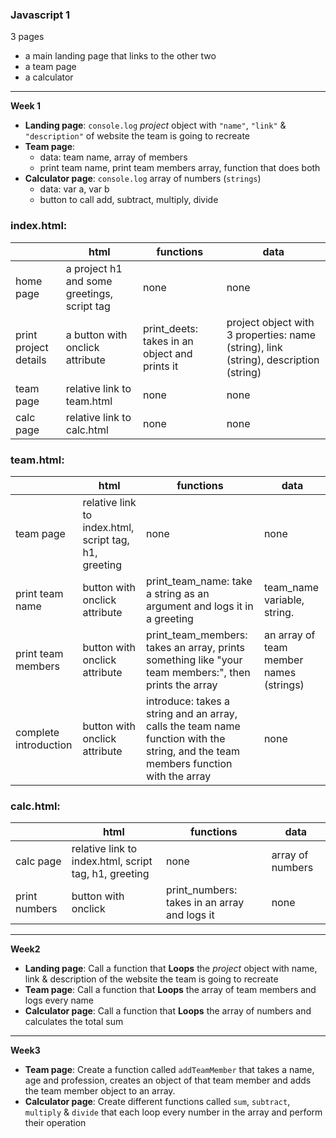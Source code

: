 
### Javascript 1


3 pages
* a main landing page that links to the other two
* a team page
* a calculator

---

**Week 1**

* **Landing page**: `console.log` *project* object with `"name"`, `"link"` & `"description"` of website the team is going to recreate
* **Team page**: 
  * data: team name, array of members
  * print team name, print team members array, function that does both
* **Calculator page**: `console.log` array of numbers (`strings`)
  * data: var a, var b
  * button to call add, subtract, multiply, divide

### index.html:

|   | html | functions | data |
| --- | --- | --- | --- |
| home page | a project h1 and some greetings, script tag | none | none |
| print project details | a button with onclick attribute | print_deets: takes in an object and prints it | project object with 3 properties: name (string), link (string), description (string) |
| team page | relative link to team.html | none | none |
| calc page | relative link to calc.html | none | none |

### team.html:

|  | html | functions | data |
| --- | --- | --- | --- |
| team page | relative link to index.html, script tag, h1, greeting | none | none |
| print team name | button with onclick attribute | print_team_name: take a string as an argument and logs it in a greeting | team_name variable, string. |
| print team members | button with onclick attribute | print_team_members: takes an array, prints something like "your team members:", then prints the array | an array of team member names (strings) |
| complete introduction | button with onclick attribute | introduce: takes a string and an array, calls the team name function with the string, and the team members function with the array | none |

### calc.html:

|  | html | functions | data |
| --- | --- | --- | --- |
| calc page | relative link to index.html, script tag, h1, greeting | none | array of numbers |
| print numbers | button with onclick | print_numbers: takes in an array and logs it | none |

---

**Week2**

* **Landing page**: Call a function that **Loops** the *project* object with name, link & description of the website the team is going to recreate
* **Team page**: Call a function that **Loops** the array of team members and logs every name
* **Calculator page**: Call a function that **Loops** the array of numbers and calculates the total sum

---

**Week3**

* **Team page**: Create a function called `addTeamMember` that takes a name, age and profession, creates an object of that team member and adds the team member object to an array.
* **Calculator page**: Create different functions called `sum`, `subtract`, `multiply` & `divide` that each loop every number in the array and perform their operation
